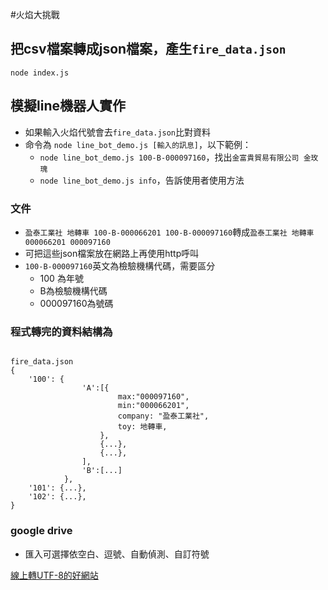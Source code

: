#火焰大挑戰

## 把csv檔案轉成json檔案，產生`fire_data.json`
```
node index.js
```
## 模擬line機器人實作
* 如果輸入火焰代號會去`fire_data.json`比對資料
* 命令為 `node line_bot_demo.js [輸入的訊息]`，以下範例：
	* `node line_bot_demo.js 100-B-000097160`，找出`金富貴貿易有限公司 金玫瑰`
	* `node line_bot_demo.js info`，告訴使用者使用方法

### 文件 
* `盈泰工業社 地轉車 100-B-000066201 100-B-000097160`轉成`盈泰工業社 地轉車 000066201 000097160`
* 可把這些json檔案放在網路上再使用http呼叫
* `100-B-000097160`英文為檢驗機構代碼，需要區分
	* 100 為年號
	* B為檢驗機構代碼
	* 000097160為號碼

### 程式轉完的資料結構為

```

fire_data.json
{
	'100': {
				'A':[{
						max:"000097160",
						min:"000066201",
						company: "盈泰工業社",
						toy: 地轉車,
					},
					{...},
					{...},
				],
				'B':[...]
			},
	'101': {...},
	'102': {...},
}
```

### google drive 
* 匯入可選擇依空白、逗號、自動偵測、自訂符號


[線上轉UTF-8的好網站](https://subtitletools.com/convert-text-files-to-utf8-online)